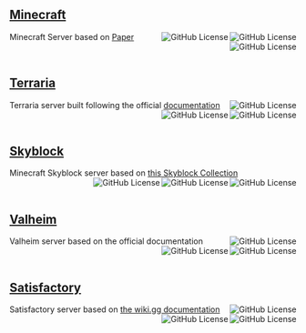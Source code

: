 ## [Minecraft](https://github.com/delath/containers-hub/tree/main/minecraft)

<div>
    <p>
      Minecraft Server based on 
      <a href="https://github.com/PaperMC/Paper">
        Paper
      </a>
      <img align="right" alt="GitHub License" src="https://img.shields.io/docker/image-size/delath/minecraft">
      <img align="right" alt="GitHub License" src="https://img.shields.io/docker/stars/delath/minecraft">
      <img align="right" alt="GitHub License" src="https://img.shields.io/docker/pulls/delath/minecraft">
    </p>
</div>
<br>

## [Terraria](https://github.com/delath/containers-hub/tree/main/terraria)

<div>
    <p>
      Terraria server built following the official 
      <a href="https://terraria.wiki.gg/wiki/Server">
        documentation
      </a>
      <img align="right" alt="GitHub License" src="https://img.shields.io/docker/image-size/delath/terraria">
      <img align="right" alt="GitHub License" src="https://img.shields.io/docker/stars/delath/terraria">
      <img align="right" alt="GitHub License" src="https://img.shields.io/docker/pulls/delath/terraria">
    </p>
</div>
<br>

## [Skyblock](https://github.com/delath/containers-hub/tree/main/skyblock)

<div>
    <p>
      Minecraft Skyblock server based on  
      <a href="https://github.com/BluePsychoRanger/SkyBlock_Collection">
        this Skyblock Collection
      </a>
      <img align="right" alt="GitHub License" src="https://img.shields.io/docker/image-size/delath/skyblock">
      <img align="right" alt="GitHub License" src="https://img.shields.io/docker/stars/delath/skyblock">
      <img align="right" alt="GitHub License" src="https://img.shields.io/docker/pulls/delath/skyblock">
    </p>
</div>
<br>

## [Valheim](https://github.com/delath/containers-hub/tree/main/valheim)

<div>
    <p>
      Valheim server based on the official documentation
      <img align="right" alt="GitHub License" src="https://img.shields.io/docker/image-size/delath/valheim">
      <img align="right" alt="GitHub License" src="https://img.shields.io/docker/stars/delath/valheim">
      <img align="right" alt="GitHub License" src="https://img.shields.io/docker/pulls/delath/valheim">
    </p>
</div>
<br>

## [Satisfactory](https://github.com/delath/containers-hub/tree/main/satisfactory)

<div>
    <p>
      Satisfactory server based on 
      <a href="https://satisfactory.wiki.gg/wiki/Dedicated_servers">
        the wiki.gg documentation
      </a>
      <img align="right" alt="GitHub License" src="https://img.shields.io/docker/image-size/delath/satisfactory">
      <img align="right" alt="GitHub License" src="https://img.shields.io/docker/stars/delath/satisfactory">
      <img align="right" alt="GitHub License" src="https://img.shields.io/docker/pulls/delath/satisfactory">
    </p>
</div>
<br>
